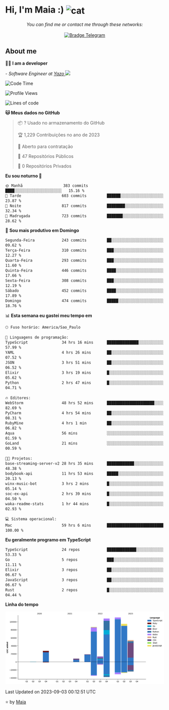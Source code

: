 <h1 align="left">Hi, I'm Maia :) 
<img src="https://emojis.slackmojis.com/emojis/images/1643509834/36299/black-cat.gif?1643509834" width="50" height="60" align="center"  alt="cat"/>
</h1>

<p align="center">
    <i>You can find me or contact me through these networks:</i>
    <br/><br/>
    <a href="https://t.me/mrootx" target="_blank">
        <img src="https://img.shields.io/badge/-Telegram-2CA5E0?logo=telegram&style=flat&logoColor=white" alt="Bradge Telegram" />
    </a>
</p>

## About me

:technologist: <strong>I am a developer</strong> <br>

<p><em> - Software Engineer at <a href="[https://pdasolucoes.com.br](https://yazo.com.br/)">Yazo
</a><img src="https://media.giphy.com/media/WUlplcMpOCEmTGBtBW/giphy.gif" width="30"> 
</em></p>

<!--START_SECTION:waka-->
![Code Time](http://img.shields.io/badge/Code%20Time-3%2C158%20hrs%2041%20mins-blue)

![Profile Views](http://img.shields.io/badge/Visualizac%C3%B5es%20do%20perfil-537-blue)

![Lines of code](https://img.shields.io/badge/Desde%20o%20Hello%20World%20eu%20escrevi-523.6%20thousand%20linhas%20de%20c%C3%B3digo-blue)

**🐱 Meus dados no GitHub** 

> 📦 ? Usado no armazenamento do GitHub 
 > 
> 🏆 1,229 Contribuições no ano de 2023
 > 
> 💼 Aberto para contratação
 > 
> 📜 47 Repositórios Públicos 
 > 
> 🔑 0 Repositórios Privados 
 > 
**Eu sou noturno 🦉** 

```text
🌞 Manhã                  383 commits         ████░░░░░░░░░░░░░░░░░░░░░   15.16 % 
🌆 Tarde                  603 commits         ██████░░░░░░░░░░░░░░░░░░░   23.87 % 
🌃 Noite                  817 commits         ████████░░░░░░░░░░░░░░░░░   32.34 % 
🌙 Madrugada              723 commits         ███████░░░░░░░░░░░░░░░░░░   28.62 % 
```
📅 **Sou mais produtivo em Domingo** 

```text
Segunda-Feira            243 commits         ██░░░░░░░░░░░░░░░░░░░░░░░   09.62 % 
Terça-Feira              310 commits         ███░░░░░░░░░░░░░░░░░░░░░░   12.27 % 
Quarta-Feira             293 commits         ███░░░░░░░░░░░░░░░░░░░░░░   11.60 % 
Quinta-Feira             446 commits         ████░░░░░░░░░░░░░░░░░░░░░   17.66 % 
Sexta-Feira              308 commits         ███░░░░░░░░░░░░░░░░░░░░░░   12.19 % 
Sábado                   452 commits         ████░░░░░░░░░░░░░░░░░░░░░   17.89 % 
Domingo                  474 commits         █████░░░░░░░░░░░░░░░░░░░░   18.76 % 
```


📊 **Esta semana eu gastei meu tempo em** 

```text
🕑︎ Fuso horário: America/Sao_Paulo

💬 Linguagens de programação: 
TypeScript               34 hrs 16 mins      ██████████████░░░░░░░░░░░   57.99 % 
YAML                     4 hrs 26 mins       ██░░░░░░░░░░░░░░░░░░░░░░░   07.52 % 
JSON                     3 hrs 51 mins       ██░░░░░░░░░░░░░░░░░░░░░░░   06.52 % 
Elixir                   3 hrs 19 mins       █░░░░░░░░░░░░░░░░░░░░░░░░   05.62 % 
Python                   2 hrs 47 mins       █░░░░░░░░░░░░░░░░░░░░░░░░   04.71 % 

🔥 Editores: 
WebStorm                 48 hrs 52 mins      █████████████████████░░░░   82.69 % 
PyCharm                  4 hrs 54 mins       ██░░░░░░░░░░░░░░░░░░░░░░░   08.31 % 
RubyMine                 4 hrs 1 min         ██░░░░░░░░░░░░░░░░░░░░░░░   06.82 % 
Aqua                     56 mins             ░░░░░░░░░░░░░░░░░░░░░░░░░   01.59 % 
GoLand                   21 mins             ░░░░░░░░░░░░░░░░░░░░░░░░░   00.59 % 

🐱‍💻 Projetos: 
base-streaming-server-v2 28 hrs 35 mins      ████████████░░░░░░░░░░░░░   48.38 % 
bodybook-api             11 hrs 53 mins      █████░░░░░░░░░░░░░░░░░░░░   20.13 % 
winx-music-bot           3 hrs 2 mins        █░░░░░░░░░░░░░░░░░░░░░░░░   05.14 % 
soc-ex-api               2 hrs 39 mins       █░░░░░░░░░░░░░░░░░░░░░░░░   04.50 % 
waka-readme-stats        1 hr 44 mins        █░░░░░░░░░░░░░░░░░░░░░░░░   02.93 % 

💻 Sistema operacional: 
Mac                      59 hrs 6 mins       █████████████████████████   100.00 % 
```

**Eu geralmente programo em TypeScript** 

```text
TypeScript               24 repos            █████████████░░░░░░░░░░░░   53.33 % 
Go                       5 repos             ███░░░░░░░░░░░░░░░░░░░░░░   11.11 % 
Elixir                   3 repos             ██░░░░░░░░░░░░░░░░░░░░░░░   06.67 % 
JavaScript               3 repos             ██░░░░░░░░░░░░░░░░░░░░░░░   06.67 % 
Rust                     2 repos             █░░░░░░░░░░░░░░░░░░░░░░░░   04.44 % 
```



**Linha do tempo**

![Lines of Code chart](https://raw.githubusercontent.com/gabrielmaialva33/gabrielmaialva33/master/assets/bar_graph.png)


 Last Updated on 2023-09-03 00:12:51 UTC
<!--END_SECTION:waka-->

⭐️ by [Maia](https://github.com/gabrielmaialva33/)


